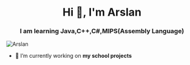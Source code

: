 <h1 align="center">Hi 👋, I'm Arslan</h1>
<h3 align="center">I am learning Java,C++,C#,MIPS(Assembly Language) </h3>

<p align="left"> <img src="https://komarev.com/ghpvc/?username=arslanalimov&color=lightgrey&style=flat-square&label=VIEWS" alt="Arslan" /> </p>

- 🔭 I’m currently working on **my school projects**


